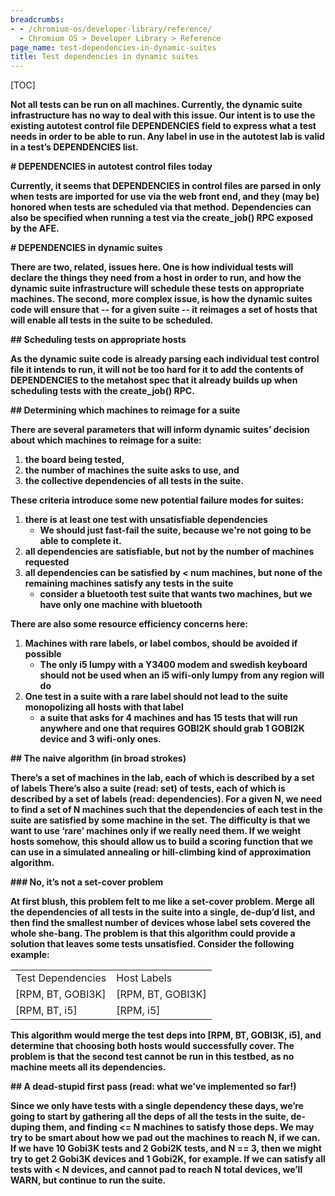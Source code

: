 ```yaml
---
breadcrumbs:
- - /chromium-os/developer-library/reference/
  - Chromium OS > Developer Library > Reference
page_name: test-dependencies-in-dynamic-suites
title: Test dependencies in dynamic suites
---
```


[TOC]

****Not all tests can be run on all machines. Currently, the dynamic suite infrastructure has no way to deal with this issue. Our intent is to use the existing autotest control file DEPENDENCIES field to express what a test needs in order to be able to run. Any label in use in the autotest lab is valid in a test’s DEPENDENCIES list.****

**# DEPENDENCIES in autotest control files today**

**Currently, it seems that DEPENDENCIES in control files are parsed in only when tests are imported for use via the web front end, and they (may be) honored when tests are scheduled via that method.**
**Dependencies can also be specified when running a test via the create_job() RPC exposed by the AFE.**

**# DEPENDENCIES in dynamic suites**

**There are two, related, issues here. One is how individual tests will declare the things they need from a host in order to run, and how the dynamic suite infrastructure will schedule these tests on appropriate machines. The second, more complex issue, is how the dynamic suites code will ensure that -- for a given suite -- it reimages a set of hosts that will enable all tests in the suite to be scheduled.**

**## Scheduling tests on appropriate hosts**

**As the dynamic suite code is already parsing each individual test control file it intends to run, it will not be too hard for it to add the contents of DEPENDENCIES to the metahost spec that it already builds up when scheduling tests with the create_job() RPC.**

**## Determining which machines to reimage for a suite**

**There are several parameters that will inform dynamic suites’ decision about which machines to reimage for a suite:**

1.  **the board being tested,**
2.  **the number of machines the suite asks to use, and**
3.  **the collective dependencies of all tests in the suite.**

**These criteria introduce some new potential failure modes for suites:**

1.  **there is at least one test with unsatisfiable dependencies**
    *   **We should just fast-fail the suite, because we're not going to
                be able to complete it.**
2.  **all dependencies are satisfiable, but not by the number of
            machines requested**
3.  **all dependencies can be satisfied by &lt; num machines, but none
            of the remaining machines satisfy any tests in the suite**
    *   **consider a bluetooth test suite that wants two machines, but
                we have only one machine with bluetooth**

**There are also some resource efficiency concerns here:**

1.  **Machines with rare labels, or label combos, should be avoided if
            possible**
    *   **The only i5 lumpy with a Y3400 modem and swedish keyboard
                should not be used when an i5 wifi-only lumpy from any region
                will do**
2.  **One test in a suite with a rare label should not lead to the suite
            monopolizing all hosts with that label**
    *   **a suite that asks for 4 machines and has 15 tests that will
                run anywhere and one that requires GOBI2K should grab 1 GOBI2K
                device and 3 wifi-only ones.**

**## The naive algorithm (in broad strokes)**

**There’s a set of machines in the lab, each of which is described by a set of labels There’s also a suite (read: set) of tests, each of which is described by a set of labels (read: dependencies). For a given N, we need to find a set of N machines such that the dependencies of each test in the suite are satisfied by some machine in the set.**
**The difficulty is that we want to use ‘rare’ machines only if we really need them. If we weight hosts somehow, this should allow us to build a scoring function that we can use in a simulated annealing or hill-climbing kind of approximation algorithm.**

**### No, it’s not a set-cover problem**

**At first blush, this problem felt to me like a set-cover problem. Merge all the dependencies of all tests in the suite into a single, de-dup’d list, and then find the smallest number of devices whose label sets covered the whole she-bang. The problem is that this algorithm could provide a solution that leaves some tests unsatisfied. Consider the following example:**

**<table>**
**<tr>**
**<td>Test Dependencies</td>**
**<td>Host Labels</td>**
**</tr>**
**<tr>**
**<td>\[RPM, BT, GOBI3K\]</td>**
**<td>\[RPM, BT, GOBI3K\]</td>**
**</tr>**
**<tr>**
**<td>\[RPM, BT, i5\]</td>**
**<td>\[RPM, i5\]</td>**
**</tr>**
**</table>**

**This algorithm would merge the test deps into \[RPM, BT, GOBI3K, i5\], and determine that choosing both hosts would successfully cover. The problem is that the second test cannot be run in this testbed, as no machine meets all its dependencies.**

**## A dead-stupid first pass (read: what we've implemented so far!)**

**Since we only have tests with a single dependency these days, we’re going to
start by gathering all the deps of all the tests in the suite, de-duping them,
and finding &lt;= N machines to satisfy those deps. We may try to be smart about
how we pad out the machines to reach N, if we can. If we have 10 Gobi3K tests
and 2 Gobi2K tests, and N == 3, then we might try to get 2 Gobi3K devices and 1
Gobi2K, for example. If we can satisfy all tests with &lt; N devices, and cannot
pad to reach N total devices, we’ll WARN, but continue to run the suite.**

